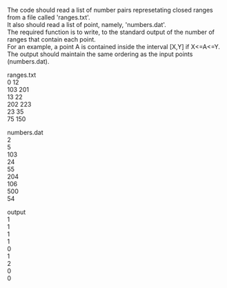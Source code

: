 
The code should read a list of number pairs represetating closed ranges from a file called 'ranges.txt'.\
It also should read a list of point, namely, 'numbers.dat'.\
The required function is to write, to the standard output of the number of ranges that contain each point.\
For an example, a point A is contained inside the interval [X,Y] if X<=A<=Y. The output should maintain the same ordering as the input points (numbers.dat).

ranges.txt \
 0 12 \
 103 201\
 13 22 \
 202 223\
 23 35\
 75 150

numbers.dat\
2\
5\
103\
24\
55\
204\
106\
500\
54

output\
1\
1\
1\
1\
0\
1\
2\
0\
0
